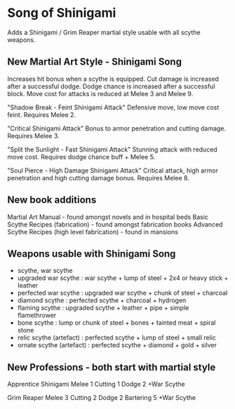 # Song of Shinigami

Adds a Shinigami / Grim Reaper martial style usable with all scythe weapons.

## New Martial Art Style - Shinigami Song

Increases hit bonus when a scythe is equipped.
Cut damage is increased after a successful dodge.
Dodge chance is increased after a successful block.
Move cost for attacks is reduced at Melee 3 and Melee 9.

"Shadow Break - Feint Shinigami Attack"
Defensive move, low move cost feint.
Requires Melee 2.

"Critical Shinigami Attack"
Bonus to armor penetration and cutting damage.
Requires Melee 3.

"Split the Sunlight - Fast Shinigami Attack"
Stunning attack with reduced move cost.
Requires dodge chance buff + Melee 5.

"Soul Pierce - High Damage Shinigami Attack"
Critical attack, high armor penetration and high cutting damage bonus.
Requires Melee 8.

## New book additions

Martial Art Manual - found amongst novels and in hospital beds
Basic Scythe Recipes (fabrication) - found amongst fabrication books
Advanced Scythe Recipes (high level fabrication) - found in mansions

## Weapons usable with Shinigami Song

* scythe, war scythe
* upgraded war scythe : war scythe + lump of steel + 2x4 or heavy stick + leather
* perfected war scythe : upgraded war scythe + chunk of steel + charcoal
* diamond scythe : perfected scythe + charcoal + hydrogen
* flaming scythe : upgraded scythe + leather + pipe + simple flamethrower
* bone scythe : lump or chunk of steel + bones + tainted meat + spiral stone
* relic scythe (artefact) : perfected scythe + lump of steel + small relic
* ornate scythe (artefact) : perfected scythe + diamond + gold + silver

## New Professions - both start with martial style

Apprentice Shinigami
	Melee 1
	Cutting 1
	Dodge 2
	+War Scythe

Grim Reaper 
	Melee 3
	Cutting 2
	Dodge 2
	Bartering 5
	+War Scythe
